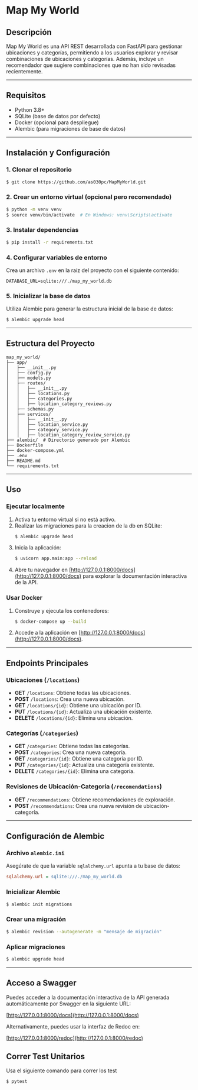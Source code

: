 # Map My World

## Descripción
Map My World es una API REST desarrollada con FastAPI para gestionar ubicaciones y categorías, permitiendo a los usuarios explorar y revisar combinaciones de ubicaciones y categorías. Además, incluye un recomendador que sugiere combinaciones que no han sido revisadas recientemente.

---

## Requisitos
- Python 3.8+
- SQLite (base de datos por defecto)
- Docker (opcional para despliegue)
- Alembic (para migraciones de base de datos)

---

## Instalación y Configuración

### 1. Clonar el repositorio
```bash
$ git clone https://github.com/as030pc/MapMyWorld.git
```

### 2. Crear un entorno virtual (opcional pero recomendado)
```bash
$ python -m venv venv
$ source venv/bin/activate  # En Windows: venv\Scripts\activate
```

### 3. Instalar dependencias
```bash
$ pip install -r requirements.txt
```

### 4. Configurar variables de entorno
Crea un archivo `.env` en la raíz del proyecto con el siguiente contenido:
```env
DATABASE_URL=sqlite:///./map_my_world.db
```

### 5. Inicializar la base de datos
Utiliza Alembic para generar la estructura inicial de la base de datos:
```bash
$ alembic upgrade head
```

---

## Estructura del Proyecto
```plaintext
map_my_world/
├── app/
│   ├── __init__.py
│   ├── config.py
│   ├── models.py
│   ├── routes/
│   │   ├── __init__.py
│   │   ├── locations.py
│   │   ├── categories.py
│   │   ├── location_category_reviews.py
│   ├── schemas.py
│   ├── services/
│   │   ├── __init__.py
│   │   ├── location_service.py
│   │   ├── category_service.py
│   │   ├── location_category_review_service.py
├── alembic/  # Directorio generado por Alembic
├── Dockerfile
├── docker-compose.yml
├── .env
├── README.md
└── requirements.txt
```

---

## Uso

### Ejecutar localmente

1. Activa tu entorno virtual si no está activo.
2. Realizar las migraciones para la creacion de la db en SQLite:
   ```bash
   $ alembic upgrade head
   ``` 
3. Inicia la aplicación:
   ```bash
   $ uvicorn app.main:app --reload
   ```
4. Abre tu navegador en [http://127.0.0.1:8000/docs](http://127.0.0.1:8000/docs) para explorar la documentación interactiva de la API.

### Usar Docker

1. Construye y ejecuta los contenedores:
   ```bash
   $ docker-compose up --build
   ```
2. Accede a la aplicación en [http://127.0.0.1:8000/docs](http://127.0.0.1:8000/docs).

---

## Endpoints Principales

### Ubicaciones (`/locations`)
- **GET** `/locations`: Obtiene todas las ubicaciones.
- **POST** `/locations`: Crea una nueva ubicación.
- **GET** `/locations/{id}`: Obtiene una ubicación por ID.
- **PUT** `/locations/{id}`: Actualiza una ubicación existente.
- **DELETE** `/locations/{id}`: Elimina una ubicación.

### Categorías (`/categories`)
- **GET** `/categories`: Obtiene todas las categorías.
- **POST** `/categories`: Crea una nueva categoría.
- **GET** `/categories/{id}`: Obtiene una categoría por ID.
- **PUT** `/categories/{id}`: Actualiza una categoría existente.
- **DELETE** `/categories/{id}`: Elimina una categoría.

### Revisiones de Ubicación-Categoría (`/recomendations`)
- **GET** `/recommendations`: Obtiene recomendaciones de exploración.
- **POST** `/recommendations`: Crea una nueva revisión de ubicación-categoría.

---

## Configuración de Alembic

### Archivo `alembic.ini`
Asegúrate de que la variable `sqlalchemy.url` apunta a tu base de datos:
```ini
sqlalchemy.url = sqlite:///./map_my_world.db
```

### Inicializar Alembic
```bash
$ alembic init migrations
```

### Crear una migración
```bash
$ alembic revision --autogenerate -m "mensaje de migración"
```

### Aplicar migraciones
```bash
$ alembic upgrade head
```

---

## Acceso a Swagger

Puedes acceder a la documentación interactiva de la API generada automáticamente por Swagger en la siguiente URL:

[http://127.0.0.1:8000/docs](http://127.0.0.1:8000/docs)

Alternativamente, puedes usar la interfaz de Redoc en:

[http://127.0.0.1:8000/redoc](http://127.0.0.1:8000/redoc)

## Correr Test Unitarios
Usa el siguiente comando para correr los test
```bash
$ pytest
```




